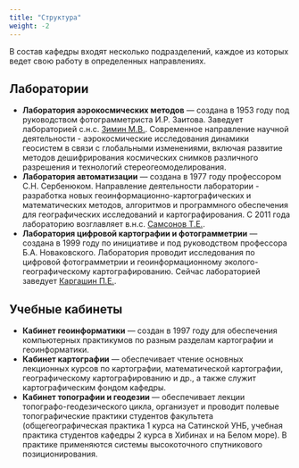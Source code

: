 ```yaml
---
title: "Структура"
weight: -2
---
```


В состав кафедры входят несколько подразделений, каждое из которых ведет свою работу в определенных направлениях.

## Лаборатории

* **Лаборатория аэрокосмических методов** — cоздана в 1953 году под руководством фотограмметриста И.Р. Заитова. 
Заведует лабораторией с.н.с. [Зимин М.В.](). Современное направление научной деятельности - аэрокосмические исследования 
динамики геосистем в связи с глобальными изменениями, включая развитие методов дешифрирования космических снимков 
различного разрешения и технологий стереогеомоделирования.
* **Лаборатория автоматизации** — создана в 1977 году профессором С.Н. Сербенюком. Направление деятельности лаборатории - 
разработка новых геоинформационно-картографических и математических методов, алгоритмов и программного 
обеспечения для географических исследований и картографирования. С 2011 года лабораторию возглавляет в.н.с. [Самсонов Т.Е.]().
* **Лаборатория цифровой картографии и фотограмметрии** — создана в 1999 году по инициативе и под руководством 
профессора Б.А. Новаковского. Лаборатория проводит исследования по цифровой фотограмметрии и геоинформационному 
эколого-географическому картографированию. Сейчас лабораторией заведует [Каргашин П.Е.]().
	
## Учебные кабинеты

* **Кабинет геоинформатики** — создан в 1997 году для обеспечения компьютерных практикумов по разным разделам картографии и геоинформатики.
* **Кабинет картографии** — обеспечивает чтение основных лекционных курсов по картографии, математической картографии, 
географическому картографированию и др., а также служит картографическим фондом кафедры.
* **Кабинет топографии и геодезии** — обеспечивает лекции топографо-геодезического цикла, организует и проводит 
полевые топографические практики студентов факультета (общегеографическая практика 1 курса на Сатинской УНБ, учебная практика 
студентов кафедры 2 курса в Хибинах и на Белом море). В практике применяются системы высокоточного спутникового позиционирования.
